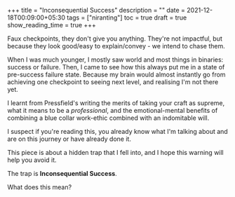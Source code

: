 +++
title = "Inconsequential Success"
description = ""
date = 2021-12-18T00:09:00+05:30
tags = ["niranting"]
toc = true
draft = true
show_reading_time = true
+++

Faux checkpoints, they don't give you anything. They're not impactful, but because they look good/easy to explain/convey - we intend to chase them.

When I was much younger, I mostly saw world and most things in binaries: success or failure. Then, I came to see how this always put me in a state of pre-success failure state. Because my brain would almost instantly go from achieving one checkpoint to seeing next level, and realising I'm not there yet. 

I learnt from Pressfield's writing the merits of taking your craft as supreme, what it means to be a _professional_, and the emotional-mental benefits of combining a blue collar work-ethic combined with an indomitable will.

I suspect if you're reading this, you already know what I'm talking about and are on this journey or have already done it.

This piece is about a hidden trap that I fell into, and I hope this warning will help you avoid it. 

The trap is **Inconsequential Success**.

What does this mean?
